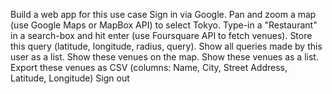 Build a web app for this use case
Sign in via Google.
Pan and zoom a map (use Google Maps or MapBox API) to select Tokyo.
Type-in a "Restaurant" in a search-box and hit enter (use Foursquare API to fetch venues). Store this query (latitude, longitude, radius, query). Show all queries made by this user as a list.
Show these venues on the map.
Show these venues as a list.
Export these venues as CSV (columns: Name, City, Street Address, Latitude, Longitude)
Sign out

